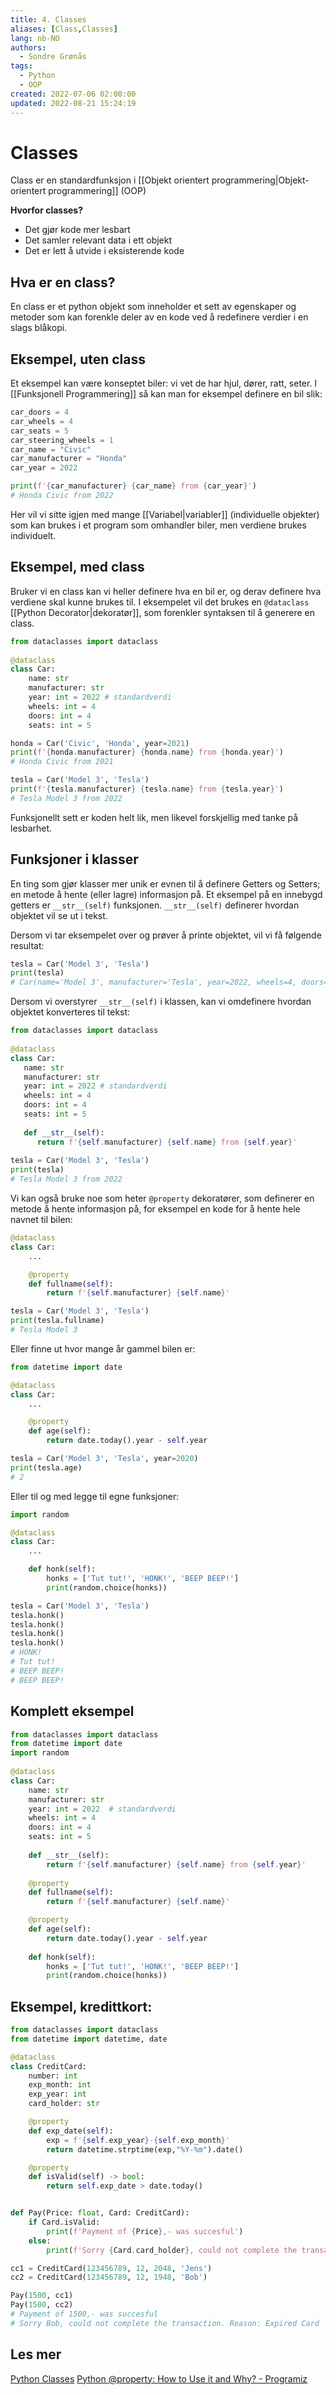 ```yaml
---
title: 4. Classes
aliases: [Class,Classes]
lang: nb-NO
authors:
  - Sondre Grønås
tags:
  - Python
  - OOP
created: 2022-07-06 02:00:00
updated: 2022-08-21 15:24:19
---
```

# Classes
Class er en standardfunksjon i [[Objekt orientert programmering|Objekt-orientert programmering]] (OOP)

**Hvorfor classes?**
- Det gjør kode mer lesbart
- Det samler relevant data i ett objekt
- Det er lett å utvide i eksisterende kode

## Hva er en class?
En class er et python objekt som inneholder et sett av egenskaper og metoder som kan forenkle deler av en kode ved å redefinere verdier i en slags blåkopi.

## Eksempel, uten class
Et eksempel kan være konseptet biler: vi vet de har hjul, dører, ratt, seter. I [[Funksjonell Programmering]] så kan man for eksempel definere en bil slik:

```python
car_doors = 4
car_wheels = 4
car_seats = 5
car_steering_wheels = 1
car_name = "Civic"
car_manufacturer = "Honda" 
car_year = 2022

print(f'{car_manufacturer} {car_name} from {car_year}')
# Honda Civic from 2022
```

Her vil vi sitte igjen med mange [[Variabel|variabler]] (individuelle objekter) som kan brukes i et program som omhandler biler, men verdiene brukes individuelt.

## Eksempel, med class
Bruker vi en class kan vi heller definere hva en bil er, og derav definere hva verdiene skal kunne brukes til. I eksempelet vil det brukes en `@dataclass` [[Python Decorator|dekoratør]], som forenkler syntaksen til å generere en class.

```python
from dataclasses import dataclass  
  
@dataclass
class Car:
	name: str
	manufacturer: str
	year: int = 2022 # standardverdi
	wheels: int = 4 
	doors: int = 4
	seats: int = 5

honda = Car('Civic', 'Honda', year=2021)
print(f'{honda.manufacturer} {honda.name} from {honda.year}')
# Honda Civic from 2021

tesla = Car('Model 3', 'Tesla')
print(f'{tesla.manufacturer} {tesla.name} from {tesla.year}')
# Tesla Model 3 from 2022
```

Funksjonellt sett er koden helt lik, men likevel forskjellig med tanke på lesbarhet.

## Funksjoner i klasser
En ting som gjør klasser mer unik er evnen til å definere Getters og Setters; en metode å hente (eller lagre) informasjon på. Et eksempel på en innebygd getters er `__str__(self)` funksjonen. `__str__(self)` definerer hvordan objektet vil se ut i tekst.

Dersom vi tar eksempelet over og prøver å printe objektet, vil vi få følgende resultat:
```python
tesla = Car('Model 3', 'Tesla')
print(tesla)
# Car(name='Model 3', manufacturer='Tesla', year=2022, wheels=4, doors=4, seats=5)
```

Dersom vi overstyrer `__str__(self)` i klassen, kan vi omdefinere hvordan objektet konverteres til tekst:
```python
from dataclasses import dataclass  
  
@dataclass  
class Car:  
   name: str  
   manufacturer: str  
   year: int = 2022 # standardverdi  
   wheels: int = 4  
   doors: int = 4  
   seats: int = 5  
  
   def __str__(self):  
      return f'{self.manufacturer} {self.name} from {self.year}'  
  
tesla = Car('Model 3', 'Tesla')  
print(tesla)
# Tesla Model 3 from 2022
```


Vi kan også bruke noe som heter `@property` dekoratører, som definerer en metode å hente informasjon på, for eksempel en kode for å hente hele navnet til bilen:
```python
@dataclass
class Car:
	...

	@property
	def fullname(self):
		return f'{self.manufacturer} {self.name}'

tesla = Car('Model 3', 'Tesla')  
print(tesla.fullname)
# Tesla Model 3
```

Eller finne ut hvor mange år gammel bilen er:
```python
from datetime import date

@dataclass
class Car:
	...

	@property
	def age(self):
		return date.today().year - self.year

tesla = Car('Model 3', 'Tesla', year=2020)  
print(tesla.age)
# 2
```


Eller til og med legge til egne funksjoner:
```python
import random

@dataclass
class Car:
	...

	def honk(self):
		honks = ['Tut tut!', 'HONK!', 'BEEP BEEP!']
		print(random.choice(honks))

tesla = Car('Model 3', 'Tesla')
tesla.honk()
tesla.honk()
tesla.honk()
tesla.honk()
# HONK!
# Tut tut!
# BEEP BEEP!
# BEEP BEEP!
```

## Komplett eksempel
```python
from dataclasses import dataclass  
from datetime import date  
import random  
  
@dataclass  
class Car:  
    name: str  
    manufacturer: str  
    year: int = 2022  # standardverdi  
    wheels: int = 4  
    doors: int = 4  
    seats: int = 5  
  
    def __str__(self):  
        return f'{self.manufacturer} {self.name} from {self.year}'  
  
    @property  
    def fullname(self):  
        return f'{self.manufacturer} {self.name}'  

    @property  
    def age(self):  
        return date.today().year - self.year
  
    def honk(self):  
        honks = ['Tut tut!', 'HONK!', 'BEEP BEEP!']  
        print(random.choice(honks))
```

## Eksempel, kredittkort:
```python
from dataclasses import dataclass
from datetime import datetime, date

@dataclass
class CreditCard:
	number: int
	exp_month: int
	exp_year: int
	card_holder: str

	@property
	def exp_date(self):
		exp = f'{self.exp_year}-{self.exp_month}'
		return datetime.strptime(exp,"%Y-%m").date()

	@property
	def isValid(self) -> bool:
		return self.exp_date > date.today()


def Pay(Price: float, Card: CreditCard):
	if Card.isValid:
		print(f'Payment of {Price},- was succesful')
	else:
		print(f'Sorry {Card.card_holder}, could not complete the transaction. Reason: Expired Card')

cc1 = CreditCard(123456789, 12, 2048, 'Jens')
cc2 = CreditCard(123456789, 12, 1948, 'Bob')

Pay(1500, cc1)
Pay(1500, cc2)
# Payment of 1500,- was succesful
# Sorry Bob, could not complete the transaction. Reason: Expired Card
```

## Les mer
[Python Classes](https://www.w3schools.com/python/python_classes.asp)
[Python @property: How to Use it and Why? - Programiz](https://www.programiz.com/python-programming/property)
